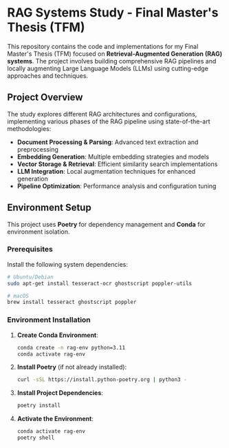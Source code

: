 # RAG Systems Study - Final Master's Thesis (TFM)

This repository contains the code and implementations for my Final Master's Thesis (TFM) focused on **Retrieval-Augmented Generation (RAG) systems**. The project involves building comprehensive RAG pipelines and locally augmenting Large Language Models (LLMs) using cutting-edge approaches and techniques.

## Project Overview

The study explores different RAG architectures and configurations, implementing various phases of the RAG pipeline using state-of-the-art methodologies:

- **Document Processing & Parsing**: Advanced text extraction and preprocessing
- **Embedding Generation**: Multiple embedding strategies and models
- **Vector Storage & Retrieval**: Efficient similarity search implementations  
- **LLM Integration**: Local augmentation techniques for enhanced generation
- **Pipeline Optimization**: Performance analysis and configuration tuning

## Environment Setup

This project uses **Poetry** for dependency management and **Conda** for environment isolation.

### Prerequisites

Install the following system dependencies:
```bash
# Ubuntu/Debian
sudo apt-get install tesseract-ocr ghostscript poppler-utils

# macOS
brew install tesseract ghostscript poppler
```

### Environment Installation

1. **Create Conda Environment**:
   ```bash
   conda create -n rag-env python=3.11
   conda activate rag-env
   ```

2. **Install Poetry** (if not already installed):
   ```bash
   curl -sSL https://install.python-poetry.org | python3 -
   ```

3. **Install Project Dependencies**:
   ```bash
   poetry install
   ```

4. **Activate the Environment**:
   ```bash
   conda activate rag-env
   poetry shell
   ```